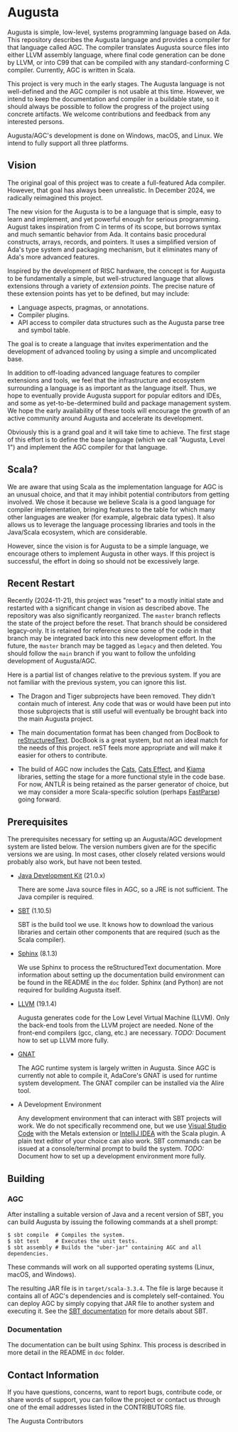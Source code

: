 # Augusta

Augusta is simple, low-level, systems programming language based on Ada. This repository
describes the Augusta language and provides a compiler for that language called AGC. The
compiler translates Augusta source files into either LLVM assembly language, where final code
generation can be done by LLVM, or into C99 that can be compiled with any standard-conforming C
compiler. Currently, AGC is written in Scala.

This project is very much in the early stages. The Augusta language is not well-defined and the
AGC compiler is not usable at this time. However, we intend to keep the documentation and
compiler in a buildable state, so it should always be possible to follow the progress of the
project using concrete artifacts. We welcome contributions and feedback from any interested
persons.

Augusta/AGC's development is done on Windows, macOS, and Linux. We intend to fully support all
three platforms.


## Vision

The original goal of this project was to create a full-featured Ada compiler. However, that
goal has always been unrealistic. In December 2024, we radically reimagined this project.

The new vision for the Augusta is to be a language that is simple, easy to learn and implement,
and yet powerful enough for serious programming. August takes inspiration from C in terms of its
scope, but borrows syntax and much semantic behavior from Ada. It contains basic procedural
constructs, arrays, records, and pointers. It uses a simplified version of Ada's type system and
packaging mechanism, but it eliminates many of Ada's more advanced features.

Inspired by the development of RISC hardware, the concept is for Augusta to be fundamentally a
simple, but well-structured language that allows extensions through a variety of *extension
points*. The precise nature of these extension points has yet to be defined, but may include:

+ Language aspects, pragmas, or annotations.
+ Compiler plugins.
+ API access to compiler data structures such as the Augusta parse tree and symbol table.

The goal is to create a language that invites experimentation and the development of advanced
tooling by using a simple and uncomplicated base.

In addition to off-loading advanced language features to compiler extensions and tools, we feel
that the infrastructure and ecosystem surrounding a language is as important as the language
itself. Thus, we hope to eventually provide Augusta support for popular editors and IDEs, and
some as yet-to-be-determined build and package management system. We hope the early availability
of these tools will encourage the growth of an active community around Augusta and accelerate
its development.

Obviously this is a grand goal and it will take time to achieve. The first stage of this effort
is to define the base language (which we call "Augusta, Level 1") and implement the AGC compiler
for that language.


## Scala?

We are aware that using Scala as the implementation language for AGC is an unusual choice, and
that it may inhibit potential contributors from getting involved. We chose it because we believe
Scala is a good language for compiler implementation, bringing features to the table for which
many other languages are weaker (for example, algebraic data types). It also allows us to
leverage the language processing libraries and tools in the Java/Scala ecosystem, which are
considerable.

However, since the vision is for Augusta to be a simple language, we encourage others to
implement Augusta in other ways. If this project is successful, the effort in doing so should
not be excessively large.


## Recent Restart

Recently (2024-11-21), this project was "reset" to a mostly initial state and restarted with a
significant change in vision as described above. The repository was also significantly
reorganized. The `master` branch reflects the state of the project before the reset. That branch
should be considered legacy-only. It is retained for reference since some of the code in that
branch may be integrated back into this new development effort. In the future, the `master`
branch may be tagged as `legacy` and then deleted. You should follow the `main` branch if you
want to follow the unfolding development of Augusta/AGC.

Here is a partial list of changes relative to the previous system. If you are not familiar with
the previous system, you can ignore this list.

+ The Dragon and Tiger subprojects have been removed. They didn't contain much of interest. Any
  code that was or would have been put into those subprojects that is still useful will
  eventually be brought back into the main Augusta project.
  
+ The main documentation format has been changed from DocBook to
  [reStructuredText](https://devguide.python.org/documentation/markup/). DocBook is a great
  system, but not an ideal match for the needs of this project. reST feels more appropriate and
  will make it easier for others to contribute.
  
+ The build of AGC now includes the [Cats](https://typelevel.org/cats/), [Cats
  Effect](https://github.com/typelevel/cats-effect), and
  [Kiama](https://github.com/inkytonik/kiama) libraries, setting the stage for a more functional
  style in the code base. For now, ANTLR is being retained as the parser generator of choice,
  but we may consider a more Scala-specific solution (perhaps
  [FastParse](https://com-lihaoyi.github.io/fastparse/)) going forward.


## Prerequisites

The prerequisites necessary for setting up an Augusta/AGC development system are listed below.
The version numbers given are for the specific versions we are using. In most cases, other
closely related versions would probably also work, but have not been tested.

+ [Java Development Kit](https://www.oracle.com/java/technologies/downloads/) (21.0.x)

  There are some Java source files in AGC, so a JRE is not sufficient. The Java compiler is
  required.
  
+ [SBT](https://www.scala-sbt.org/) (1.10.5)

  SBT is the build tool we use. It knows how to download the various libraries and certain other
  components that are required (such as the Scala compiler).
  
+ [Sphinx](https://www.sphinx-doc.org/en/master/) (8.1.3)

  We use Sphinx to process the reStructuredText documentation. More information about setting up
  the documentation build environment can be found in the README in the `doc` folder. Sphinx
  (and Python) are not required for building Augusta itself.

+ [LLVM](http://llvm.org/) (19.1.4)

  Augusta generates code for the Low Level Virtual Machine (LLVM). Only the back-end tools from
  the LLVM project are needed. None of the front-end compilers (gcc, clang, etc.) are necessary.
  _TODO:_ Document how to set up LLVM more fully.

+ [GNAT](https://www.getada.dev/)

  The AGC runtime system is largely written in Augusta. Since AGC is currently not able to
  compile it, AdaCore's GNAT is used for runtime system development. The GNAT compiler can be
  installed via the Alire tool.

+ A Development Environment

  Any development environment that can interact with SBT projects will work. We do not
  specifically recommend one, but we use [Visual Studio Code](https://code.visualstudio.com/)
  with the Metals extension or [IntelliJ IDEA](https://www.jetbrains.com/idea/) with the Scala
  plugin. A plain text editor of your choice can also work. SBT commands can be issued at a
  console/terminal prompt to build the system. _TODO:_ Document how to set up a development
  environment more fully.


## Building

### AGC

After installing a suitable version of Java and a recent version of SBT, you can build Augusta
by issuing the following commands at a shell prompt:

    $ sbt compile  # Compiles the system.
    $ sbt test     # Executes the unit tests.
    $ sbt assembly # Builds the "uber-jar" containing AGC and all dependencies.
    
These commands will work on all supported operating systems (Linux, macOS, and Windows).

The resulting JAR file is in `target/scala-3.3.4`. The file is large because it contains all of
AGC's dependencies and is completely self-contained. You can deploy AGC by simply copying that
JAR file to another system and executing it. See the [SBT
documentation](https://www.scala-sbt.org/documentation.html) for more details about SBT.

### Documentation

The documentation can be built using Sphinx. This process is described in more detail in the
README in `doc` folder.


## Contact Information

If you have questions, concerns, want to report bugs, contribute code, or share words of
support, you can follow the project or contact us through one of the email addresses listed in
the CONTRIBUTORS file.

The Augusta Contributors  
